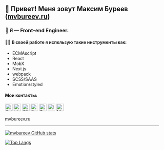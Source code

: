 ## 👋 Привет! Меня зовут Максим Буреев ([mvbureev.ru](https://mvbureev.ru))



### 🦄 Я — Front-end Engineer.



#### 🧑‍💻 В своей работе я использую такие инструменты как:

* ECMAscript
* React
* MobX
* Next.js
* webpack
* SCSS/SAAS
* Emotion/styled



#### Мои контакты:

<a target="_blank" href="https://t.me/mvbureev"><img src="https://mvbureev.ru/images/svg/social/telegram.svg" alt="Telegram" width="24px" height="24px" /></a>   <a target="_blank" href="https://www.linkedin.com/in/bureev/"><img src="https://mvbureev.ru/images/svg/social/linkedin.svg" alt="LinkedIn" width="24px" height="24px" /></a>   <a target="_blank" href="https://gitlab.com/mvbureev"><img src="https://mvbureev.ru/images/svg/social/gitlab.svg" alt="GitLab" width="24px" height="24px" /></a>   <a target="_blank" href="https://www.facebook.com/mvbureev"><img src="https://mvbureev.ru/images/svg/social/facebook.svg" alt="FaceBook" width="24px" height="24px" /></a>   <a target="_blank" href="https://twitter.com/mvbureev"><img src="https://mvbureev.ru/images/svg/social/twitter.svg" alt="Twitter" width="24px" height="24px" /></a>   <a target="_blank" href="https://www.instagram.com/mvbureev/"><img src="https://mvbureev.ru/images/svg/social/instagram.svg" alt="Instagram" width="24px" height="24px" /></a>   <a target="_blank" href="mailto:mvbureev@gmail.com"><img src="https://mvbureev.ru/images/svg/social/mail.svg" alt="Mail" width="24px" height="24px" /></a>

[mvbureev.ru](https://mvbureev.ru)


****

[![mvbureev GitHub stats](https://github-readme-stats.vercel.app/api?username=mvbureev&theme=vue)](https://github.com/mvbureev/github-readme-stats)

[![Top Langs](https://github-readme-stats.vercel.app/api/top-langs/?username=mvbureev&layout=compact)](https://github.com/anuraghazra/github-readme-stats)
